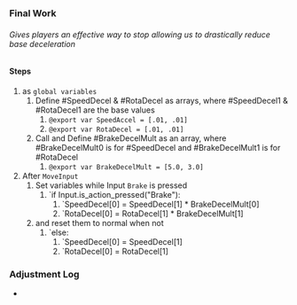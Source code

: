 ### Final Work
###### Gives players an effective way to stop allowing us to drastically reduce base deceleration 

#### Steps
1)  as `global variables`
	1) Define #SpeedDecel & #RotaDecel as arrays, where #SpeedDecel1 & #RotaDecel1 are the base values
		1) `@export var SpeedAccel = [.01, .01]`
		2) `@export var RotaDecel = [.01, .01]`
	2) Call and Define #BrakeDecelMult as an array, where #BrakeDecelMult0 is for #SpeedDecel and #BrakeDecelMult1 is for #RotaDecel 
		1) `@export var BrakeDecelMult = [5.0, 3.0]`
2) After `MoveInput`
	1) Set variables while Input `Brake` is pressed
		1) `if Input.is_action_pressed("Brake"):
			1) `SpeedDecel[0] = SpeedDecel[1] * BrakeDecelMult[0]
			2) `RotaDecel[0] = RotaDecel[1] * BrakeDecelMult[1]
	2) and reset them to normal when not
		1) `else:
			1) `SpeedDecel[0] = SpeedDecel[1]
			2) `RotaDecel[0] = RotaDecel[1]
### Adjustment Log
- 